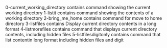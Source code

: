 0-current_working_directory contains command showing the current working directory
1-listit contains command showing the contents of a working directory
2-bring_me_home contains command for move to home directory
3-listfiles contains Display current directory contents in a long format
4-listmorefiles contains command that displays current directory contents, including hidden files
5-listfilesdigitonly contains command that list contentin long format including hidden files and digit
